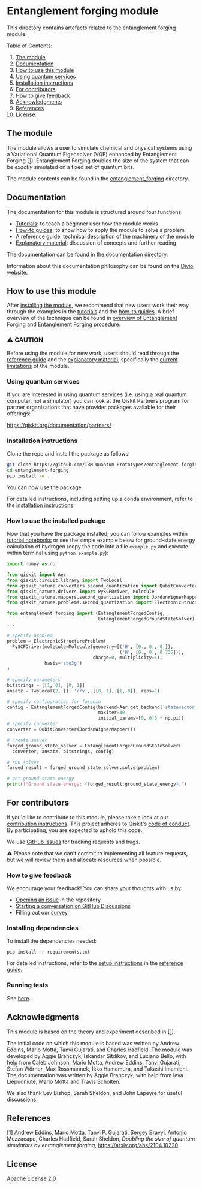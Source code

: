 # Entanglement forging module
This directory contains artefacts related to the entanglement forging module.

Table of Contents:
1. <a href="#the-module">The module</a>
2. <a href="#documentation">Documentation</a>
3. <a href="#how-to-use-this-module">How to use this module</a>
4. <a href="#using-quantum-services">Using quantum services</a>
5. <a href="#installation-instructions">Installation instructions</a>
6. <a href="#for-contributors">For contributors</a>
8. <a href="#how-to-give-feedback">How to give feedback</a>
9. <a href="#acknowledgments">Acknowledgments</a>
10. <a href="#references">References</a>
11. <a href="#license">License</a>

## The module
The module allows a user to simulate chemical and physical systems using a Variational Quantum Eigensolver (VQE) enhanced by Entanglement Forging  [[1]](./README.md#references). Entanglement Forging doubles the size of the system that can be *exactly* simulated on a fixed set of quantum bits.

The module contents can be found in the [entanglement_forging](./entanglement_forging/) directory.

## Documentation
The documentation for this module is structured around four functions:
- [Tutorials](./documentation/1-tutorials/): to teach a beginner user how the module works
- [How-to guides](./documentation/2-how_to_guides/): to show how to apply the module to solve a problem
- [A reference guide](./documentation/3-reference_guide/): technical description of the machinery of the module
- [Explanatory material](./documentation/4-explanatory_material/): discussion of concepts and further reading

The documentation can be found in the [documentation](./documentation/) directory.

Information about this documentation philosophy can be found on the [Divio website](https://documentation.divio.com).

## How to use this module

After [installing the module](./README.md#installation-instructions), we recommend that new users work their way through the examples in the [tutorials](./documentation/1-tutorials/) and the [how-to guides](./documentation/2-how_to_guides/). A brief overview of the technique can be found in [overview of Entanglement Forging](./documentation/4-explanatory_material/explanatory_material.md#overview-of-entanglement-forging) and [Entanglement Forging procedure](./documentation/4-explanatory_material/explanatory_material.md#entanglement-forging-procedure).

### ⚠️ CAUTION

Before using the module for new work, users should read through the [reference guide](./documentation/3-reference_guide/reference_guide.md) and the [explanatory material](./documentation/4-explanatory_material/explanatory_material.md), specifically the [current limitations](./documentation/4-explanatory_material/explanatory_material.md#%EF%B8%8F-current-limitations) of the module. 

### Using quantum services

If you are interested in using quantum services (i.e. using a real quantum
computer, not a simulator) you can look at the Qiskit Partners program for
partner organizations that have provider packages available for their offerings:

https://qiskit.org/documentation/partners/

### Installation instructions   
Clone the repo and install the package as follows:
```bash
git clone https://github.com/IBM-Quantum-Prototypes/entanglement-forging.git
cd entanglement-forging
pip install -e .
```
You can now use the package. 

For detailed instructions, including setting up a conda environment, refer to the [installation instructions](./documentation/3-reference_guide/reference_guide.md#installation-instructions-for-users).

### How to use the installed package

Now that you have the package installed, you can follow examples within [tutorial notebooks](./documentation/1-tutorials)
or see the simple example below for ground-state energy calculation of hydrogen (copy the code into a file `example.py` and execute within terminal using   `python example.py`):

```python
import numpy as np

from qiskit import Aer
from qiskit.circuit.library import TwoLocal
from qiskit_nature.converters.second_quantization import QubitConverter
from qiskit_nature.drivers import PySCFDriver, Molecule
from qiskit_nature.mappers.second_quantization import JordanWignerMapper
from qiskit_nature.problems.second_quantization import ElectronicStructureProblem

from entanglement_forging import (EntanglementForgedConfig,
                                  EntanglementForgedGroundStateSolver)
...

# specify problem
problem = ElectronicStructureProblem(
  PySCFDriver(molecule=Molecule(geometry=[('H', [0., 0., 0.]),
                                          ('H', [0., 0., 0.735])],
                                charge=0, multiplicity=1),
              basis='sto3g')
)

# specify parameters
bitstrings = [[1, 0], [0, 1]]
ansatz = TwoLocal(2, [], 'cry', [[0, 1], [1, 0]], reps=1)

# specify configuration for forgnig
config = EntanglementForgedConfig(backend=Aer.get_backend('statevector_simulator'),
                                  maxiter=30,
                                  initial_params=[0, 0.5 * np.pi])
# specify converter
converter = QubitConverter(JordanWignerMapper())

# create solver
forged_ground_state_solver = EntanglementForgedGroundStateSolver(
  converter, ansatz, bitstrings, config)

# run solver
forged_result = forged_ground_state_solver.solve(problem)

# get ground state energy
print(f"Ground state energy: {forged_result.ground_state_energy}.")
```

## For contributors

If you'd like to contribute to this module, please take a look at our
[contribution instructions](./documentation/3-reference_guide/reference_guide.md#for-contributoris-making-a-pull-request). This project adheres to Qiskit's [code of conduct](CODE_OF_CONDUCT.md). By participating, you are expected to uphold this code.

We use [GitHub issues](https://github.com/IBM-Quantum-Prototypes/entanglement-forging/issues) for tracking requests and bugs. 

⚠️ Please note that we can't commit to implementing all feature requests, but we will review them and allocate resources when possible. 

### How to give feedback
We encourage your feedback! You can share your thoughts with us by:
- [Opening an issue](https://github.com/IBM-Quantum-Prototypes/entanglement-forging/issues) in the repository
- [Starting a conversation on GitHub Discussions](https://github.com/IBM-Quantum-Prototypes/entanglement-forging/discussions)
- Filling out our [survey](https://airtable.com/shrFxJXYzjxf5tFvx)

### Installing dependencies
  
To install the dependencies needed:
```
pip install -r requirements.txt
```
For detailed instructions, refer to the [setup instructions](./documentation/3-reference_guide/reference_guide.md#for-contributors-initial-set-up-and-installing-dependencies) in the [reference guide](./documentation/3-reference_guide/).

### Running tests

See [here](./documentation/3-reference_guide/reference_guide.md#running-tests).

## Acknowledgments

This module is based on the theory and experiment described in [[1]](./README.md#references).

The initial code on which this module is based was written by Andrew Eddins, Mario Motta, Tanvi Gujarati, and Charles Hadfield. The module was developed by Aggie Branczyk, Iskandar Sitdikov, and Luciano Bello, with help from Caleb Johnson, Mario Motta, Andrew Eddins, Tanvi Gujarati, Stefan Wörner, Max Rossmannek, Ikko Hamamura, and Takashi Imamichi. The documentation was written by Aggie Branczyk, with help from Ieva Liepuoniute, Mario Motta and Travis Scholten.

We also thank Lev Bishop, Sarah Sheldon, and John Lapeyre for useful discussions.

## References
[1] Andrew Eddins, Mario Motta, Tanvi P. Gujarati, Sergey Bravyi, Antonio Mezzacapo, Charles Hadfield, Sarah Sheldon, *Doubling the size of quantum simulators by entanglement forging*, https://arxiv.org/abs/2104.10220

## License

[Apache License 2.0](LICENSE.txt)

